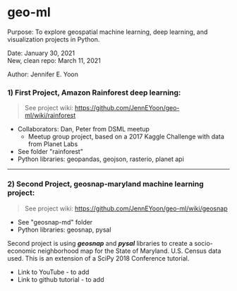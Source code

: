 # geo-ml

Purpose: To explore geospatial machine learning, deep learning, and visualization projects in Python.  

Date: January 30, 2021  
New, clean repo: March 11, 2021  

Author: Jennifer E. Yoon  

### 1) First Project, Amazon Rainforest deep learning:  
 > See project wiki:  https://github.com/JennEYoon/geo-ml/wiki/rainforest     
 
 * Collaborators: Dan, Peter from DSML meetup   
    - Meetup group project, based on a 2017 Kaggle Challenge with data from Planet Labs  
 * See folder "rainforest"  
 * Python libraries:  geopandas, geojson, rasterio, planet api  

------------------------------------  

### 2) Second Project, geosnap-maryland machine learning project:  
  > See project wiki:  https://github.com/JennEYoon/geo-ml/wiki/geosnap  
  
 * See "geosnap-md" folder  
 * Python libraries: geosnap, pysal 
 
Second project is using ***geosnap*** and ***pysal*** libraries to create a socio-economic neighborhood map for the State of Maryland.  U.S. Census data used. This is an extension of a SciPy 2018 Conference tutorial.  
  * Link to YouTube - to add  
  * Link to github tutorial - to add  
